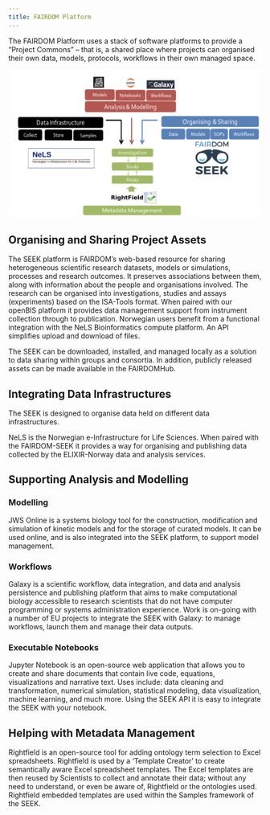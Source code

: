 ```yaml
---
title: FAIRDOM Platform
---
```


The FAIRDOM Platform uses a stack of software platforms to provide a “Project Commons” – that is, a shared place where projects 
can organised their own data, models, protocols, workflows  in their own managed space.

![FAIRDOM platform](/assets/images/Platforms.png)

## Organising and Sharing Project Assets
The SEEK platform is FAIRDOM’s web-based resource for sharing heterogeneous scientific research datasets, models or simulations, processes and research outcomes. 
It preserves associations between them, along with information about the people and organisations involved. The research can be organised into investigations, 
studies and assays (experiments) based on the ISA-Tools format. When paired with our openBIS platform it provides data management support from instrument 
collection through to publication. Norwegian users benefit from a functional integration with the NeLS Bioinformatics compute platform. An API simplifies 
upload and download of files.

The SEEK can be downloaded, installed, and managed locally as a solution to data sharing within groups and consortia. In addition, publicly released assets can be made available in the FAIRDOMHub.

## Integrating Data Infrastructures

The SEEK is designed to organise data held on different data infrastructures.

NeLS is the Norwegian e-Infrastructure for Life Sciences. When paired with the FAIRDOM-SEEK  it provides a way for organising and publishing data collected 
by the ELIXIR-Norway data and analysis services.

## Supporting Analysis and Modelling 

### Modelling
JWS Online is a systems biology tool for the construction, modification and simulation of kinetic models and for the storage of curated models. It can be used online, and is also integrated into the SEEK platform, to support model management.

### Workflows
Galaxy is  a scientific workflow, data integration, and data and analysis persistence and publishing platform that aims to make computational biology accessible to research scientists that do not have computer programming or systems administration experience. Work is on-going with a number of EU projects to integrate the SEEK with Galaxy: to manage workflows, launch them and manage their data outputs.

### Executable Notebooks
Jupyter Notebook  is an open-source web application that allows you to create and share documents that contain live code, equations, visualizations and narrative text. Uses include: data cleaning and transformation, numerical simulation, statistical modeling, data visualization, machine learning, and much more. Using the SEEK API it is easy to integrate the SEEK with your notebook.

## Helping with Metadata Management
Rightfield is an open-source tool for adding ontology term selection to Excel spreadsheets. Rightfield is used by a ‘Template Creator’ to create semantically aware Excel spreadsheet templates. The Excel templates are then reused by Scientists to collect and annotate their data; without any need to understand, or even be aware of, Rightfield or the ontologies used. Rightfield embedded templates are used within the Samples framework of the SEEK.
